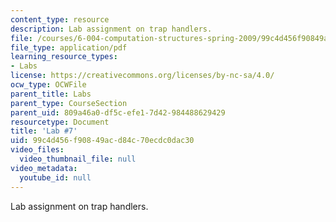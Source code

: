 ```yaml
---
content_type: resource
description: Lab assignment on trap handlers.
file: /courses/6-004-computation-structures-spring-2009/99c4d456f90849acd84c70ecdc0dac30_MIT6_004s09_lab07.pdf
file_type: application/pdf
learning_resource_types:
- Labs
license: https://creativecommons.org/licenses/by-nc-sa/4.0/
ocw_type: OCWFile
parent_title: Labs
parent_type: CourseSection
parent_uid: 809a46a0-df5c-efe1-7d42-984488629429
resourcetype: Document
title: 'Lab #7'
uid: 99c4d456-f908-49ac-d84c-70ecdc0dac30
video_files:
  video_thumbnail_file: null
video_metadata:
  youtube_id: null
---
```

Lab assignment on trap handlers.